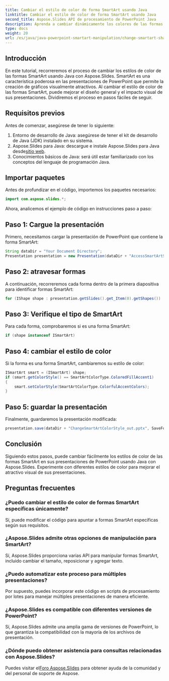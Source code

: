 ```yaml
---
title: Cambiar el estilo de color de forma SmartArt usando Java
linktitle: Cambiar el estilo de color de forma SmartArt usando Java
second_title: Aspose.Slides API de procesamiento de PowerPoint Java
description: Aprenda a cambiar dinámicamente los colores de las formas SmartArt en PowerPoint con Java y Aspose.Slides. Mejore el atractivo visual sin esfuerzo.
type: docs
weight: 20
url: /es/java/java-powerpoint-smartart-manipulation/change-smartart-shape-color-style-java/
---
```

## Introducción
En este tutorial, recorreremos el proceso de cambiar los estilos de color de las formas SmartArt usando Java con Aspose.Slides. SmartArt es una característica poderosa en las presentaciones de PowerPoint que permite la creación de gráficos visualmente atractivos. Al cambiar el estilo de color de las formas SmartArt, puede mejorar el diseño general y el impacto visual de sus presentaciones. Dividiremos el proceso en pasos fáciles de seguir.
## Requisitos previos
Antes de comenzar, asegúrese de tener lo siguiente:
1. Entorno de desarrollo de Java: asegúrese de tener el kit de desarrollo de Java (JDK) instalado en su sistema.
2.  Aspose.Slides para Java: descargue e instale Aspose.Slides para Java desde[sitio web](https://releases.aspose.com/slides/java/).
3. Conocimientos básicos de Java: será útil estar familiarizado con los conceptos del lenguaje de programación Java.
## Importar paquetes
Antes de profundizar en el código, importemos los paquetes necesarios:
```java
import com.aspose.slides.*;
```
Ahora, analicemos el ejemplo de código en instrucciones paso a paso:
## Paso 1: Cargue la presentación
Primero, necesitamos cargar la presentación de PowerPoint que contiene la forma SmartArt:
```java
String dataDir = "Your Document Directory";
Presentation presentation = new Presentation(dataDir + "AccessSmartArtShape.pptx");
```
## Paso 2: atravesar formas
A continuación, recorreremos cada forma dentro de la primera diapositiva para identificar formas SmartArt:
```java
for (IShape shape : presentation.getSlides().get_Item(0).getShapes())
```
## Paso 3: Verifique el tipo de SmartArt
Para cada forma, comprobaremos si es una forma SmartArt:
```java
if (shape instanceof ISmartArt)
```
## Paso 4: cambiar el estilo de color
Si la forma es una forma SmartArt, cambiaremos su estilo de color:
```java
ISmartArt smart = (ISmartArt) shape;
if (smart.getColorStyle() == SmartArtColorType.ColoredFillAccent1)
{
    smart.setColorStyle(SmartArtColorType.ColorfulAccentColors);
}
```
## Paso 5: guardar la presentación
Finalmente, guardaremos la presentación modificada:
```java
presentation.save(dataDir + "ChangeSmartArtColorStyle_out.pptx", SaveFormat.Pptx);
```
## Conclusión
Siguiendo estos pasos, puede cambiar fácilmente los estilos de color de las formas SmartArt en sus presentaciones de PowerPoint usando Java con Aspose.Slides. Experimente con diferentes estilos de color para mejorar el atractivo visual de sus presentaciones.
## Preguntas frecuentes
### ¿Puedo cambiar el estilo de color de formas SmartArt específicas únicamente?
Sí, puede modificar el código para apuntar a formas SmartArt específicas según sus requisitos.
### ¿Aspose.Slides admite otras opciones de manipulación para SmartArt?
Sí, Aspose.Slides proporciona varias API para manipular formas SmartArt, incluido cambiar el tamaño, reposicionar y agregar texto.
### ¿Puedo automatizar este proceso para múltiples presentaciones?
Por supuesto, puedes incorporar este código en scripts de procesamiento por lotes para manejar múltiples presentaciones de manera eficiente.
### ¿Aspose.Slides es compatible con diferentes versiones de PowerPoint?
Sí, Aspose.Slides admite una amplia gama de versiones de PowerPoint, lo que garantiza la compatibilidad con la mayoría de los archivos de presentación.
### ¿Dónde puedo obtener asistencia para consultas relacionadas con Aspose.Slides?
 Puedes visitar el[Foro Aspose.Slides](https://forum.aspose.com/c/slides/11) para obtener ayuda de la comunidad y del personal de soporte de Aspose.